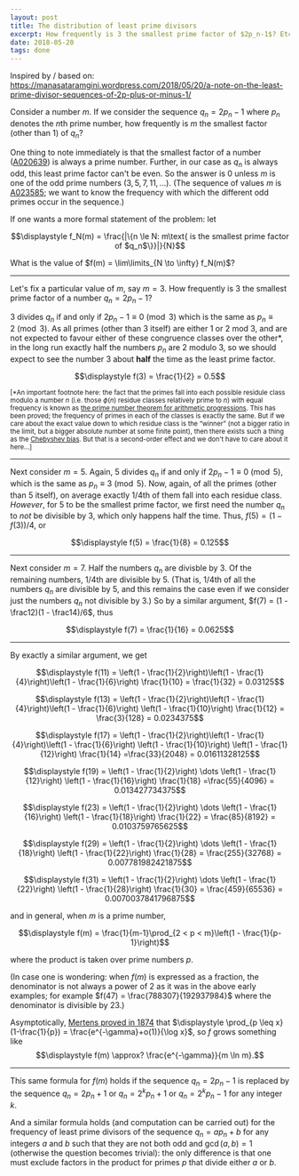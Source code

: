 ```yaml
---
layout: post
title: The distribution of least prime divisors
excerpt: How frequently is 3 the smallest prime factor of $2p_n-1$? Etc.
date: 2018-05-20
tags: done
---
```


Inspired by / based on: <https://manasataramgini.wordpress.com/2018/05/20/a-note-on-the-least-prime-divisor-sequences-of-2p-plus-or-minus-1/>

Consider a number $m$. If we consider the sequence $q_n = 2p_n - 1$ where $p_n$ denotes the $n$th prime number, how frequently is $m$ the smallest factor (other than $1$) of $q_n$?

One thing to note immediately is that the smallest factor of a number ([A020639](http://oeis.org/A020639)) is always a prime number. Further, in our case as $q_n$ is always odd, this least prime factor can't be even. So the answer is $0$ unless $m$ is one of the odd prime numbers ($3, 5, 7, 11, \dots$). (The sequence of values $m$ is [A023585](http://oeis.org/A023585); we want to know the frequency with which the different odd primes occur in the sequence.)

If one wants a more formal statement of the problem: let

$$\displaystyle f_N(m) = \frac{|\{n \le N: m\text{ is the smallest prime factor of $q_n$\}}|}{N}$$

What is the value of $f(m) = \lim\limits_{N \to \infty} f_N(m)$?

---

Let's fix a particular value of $m$, say $m = 3$. How frequently is $3$ the smallest prime factor of a number $q_n = 2p_n - 1$?

$3$ divides $q_n$ if and only if $2p_n - 1 \equiv 0 \pmod 3$ which is the same as $p_n \equiv 2 \pmod 3$. As all primes (other than $3$ itself) are either $1$ or $2$ mod $3$, and are not expected to favour either of these congruence classes over the other*, in the long run exactly half the numbers $p_n$ are $2$ modulo $3$, so we should expect to see the number $3$ about **half** the time as the least prime factor.

$$\displaystyle f(3) = \frac{1}{2} = 0.5$$

<sub>[*An important footnote here: the fact that the primes fall into each possible residule class modulo a number $n$ (i.e. those $\phi(n)$ residue classes relatively prime to $n$) with equal frequency is known as [the prime number theorem for arithmetic progressions](https://en.wikipedia.org/w/index.php?title=Prime_number_theorem&oldid=841269264#Prime_number_theorem_for_arithmetic_progressions). This has been proved; the frequency of primes in each of the classes is exactly the same. But if we care about the exact value down to which residue class is the “winner” (not a bigger ratio in the limit, but a bigger absolute number at some finite point), then there exists such a thing as the [Chebyshev bias](https://en.wikipedia.org/wiki/Chebyshev%27s_bias). But that is a second-order effect and we don't have to care about it here...]</sub>

---

Next consider $m = 5$. Again, $5$ divides $q_n$ if and only if $2p_n - 1 \equiv 0 \pmod 5$, which is the same as $p_n \equiv 3 \pmod 5$. Now, again, of all the primes (other than $5$ itself), on average exactly $1/4$th of them fall into each residue class. *However*, for $5$ to be the smallest prime factor, we first need the number $q_n$ to *not* be divisible by $3$, which only happens half the time. Thus, $f(5) = (1 - f(3))/4$, or

$$\displaystyle f(5) = \frac{1}{8} = 0.125$$

----

Next consider $m = 7$. Half the numbers $q_n$ are divisble by $3$. Of the remaining numbers, $1/4$th are divisible by $5$. (That is, $1/4$th of all the numbers $q_n$ are divisible by $5$, and this remains the case even if we consider just the numbers $q_n$ not divisible by $3$.) So by a similar argument, $f(7) = (1 - \frac12)(1 - \frac14)/6$, thus

$$\displaystyle f(7) = \frac{1}{16} = 0.0625$$

----

By exactly a similar argument, we get

$$\displaystyle f(11) = \left(1 - \frac{1}{2}\right)\left(1 - \frac{1}{4}\right)\left(1 - \frac{1}{6}\right) \frac{1}{10} = \frac{1}{32} = 0.03125$$

$$\displaystyle f(13) = \left(1 - \frac{1}{2}\right)\left(1 - \frac{1}{4}\right)\left(1 - \frac{1}{6}\right) \left(1 - \frac{1}{10}\right) \frac{1}{12} = \frac{3}{128} = 0.0234375$$

$$\displaystyle f(17) = \left(1 - \frac{1}{2}\right)\left(1 - \frac{1}{4}\right)\left(1 - \frac{1}{6}\right) \left(1 - \frac{1}{10}\right)  \left(1 - \frac{1}{12}\right) \frac{1}{14} =\frac{33}{2048} = 0.01611328125$$

$$\displaystyle f(19) = \left(1 - \frac{1}{2}\right) \dots \left(1 - \frac{1}{12}\right) \left(1 - \frac{1}{16}\right) \frac{1}{18} =\frac{55}{4096} = 0.013427734375$$

$$\displaystyle f(23) = \left(1 - \frac{1}{2}\right) \dots \left(1 - \frac{1}{16}\right) \left(1 - \frac{1}{18}\right) \frac{1}{22} = \frac{85}{8192} = 0.0103759765625$$

$$\displaystyle f(29) = \left(1 - \frac{1}{2}\right) \dots \left(1 - \frac{1}{18}\right) \left(1 - \frac{1}{22}\right) \frac{1}{28} = \frac{255}{32768} = 0.007781982421875$$

$$\displaystyle f(31) = \left(1 - \frac{1}{2}\right) \dots \left(1 - \frac{1}{22}\right) \left(1 - \frac{1}{28}\right) \frac{1}{30} = \frac{459}{65536} = 0.0070037841796875$$

and in general, when $m$ is a prime number,

$$\displaystyle f(m) = \frac{1}{m-1}\prod_{2 < p < m}\left(1 - \frac{1}{p-1}\right)$$

where the product is taken over prime numbers $p$.

(In case one is wondering: when $f(m)$ is expressed as a fraction, the denominator is not always a power of $2$ as it was in the above early examples; for example $f(47) = \frac{788307}{192937984}$ where the denominator is divisible by $23$.)

Asymptotically, [Mertens proved in 1874](https://terrytao.wordpress.com/2013/12/11/mertens-theorems/#mertens-3) that $\displaystyle  \prod_{p \leq x} (1-\frac{1}{p}) = \frac{e^{-\gamma}+o(1)}{\log x}$, so $f$ grows something like $$\displaystyle f(m) \approx? \frac{e^{-\gamma}}{m \ln m}.$$

----

This same formula for $f(m)$ holds if the sequence $q_n = 2p_n - 1$ is replaced by the sequence $q_n = 2p_n + 1$ or $q_n = 2^kp_n + 1$ or $q_n = 2^kp_n - 1$ for any integer $k$.

And a similar formula holds (and computation can be carried out) for the frequency of least prime divisors of the sequence $q_n = ap_n + b$ for any integers $a$ and $b$ such that they are not both odd and $\gcd(a, b) = 1$ (otherwise the question becomes trivial): the only difference is that one must exclude factors in the product for primes $p$ that divide either $a$ or $b$.







